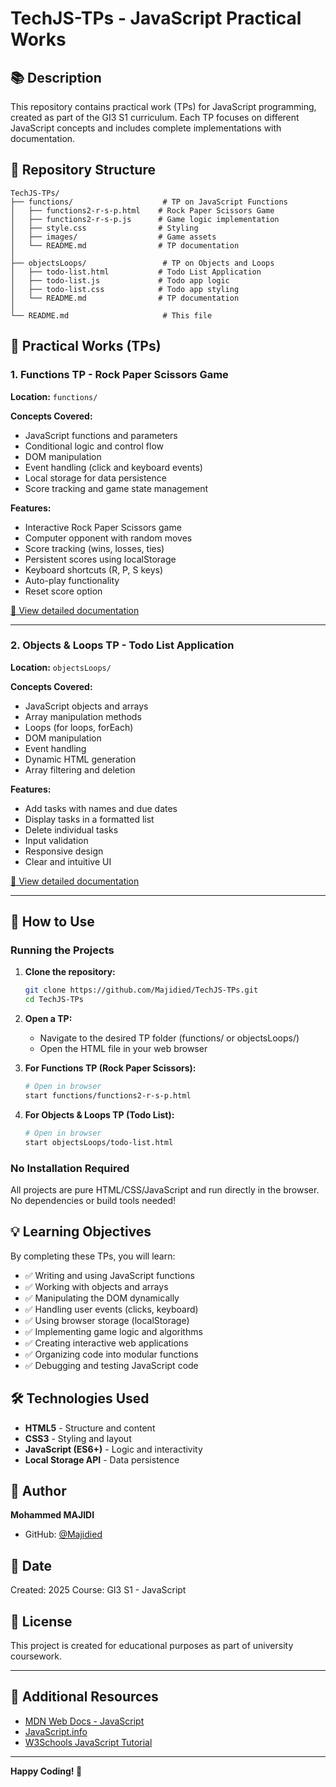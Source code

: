 # TechJS-TPs - JavaScript Practical Works

## 📚 Description

This repository contains practical work (TPs) for JavaScript programming, created as part of the GI3 S1 curriculum. Each TP focuses on different JavaScript concepts and includes complete implementations with documentation.

## 📂 Repository Structure

```
TechJS-TPs/
├── functions/                    # TP on JavaScript Functions
│   ├── functions2-r-s-p.html    # Rock Paper Scissors Game
│   ├── functions2-r-s-p.js      # Game logic implementation
│   ├── style.css                # Styling
│   ├── images/                  # Game assets
│   └── README.md                # TP documentation
│
├── objectsLoops/                 # TP on Objects and Loops
│   ├── todo-list.html           # Todo List Application
│   ├── todo-list.js             # Todo app logic
│   ├── todo-list.css            # Todo app styling
│   └── README.md                # TP documentation
│
└── README.md                     # This file
```

## 🎯 Practical Works (TPs)

### 1. Functions TP - Rock Paper Scissors Game

**Location:** `functions/`

**Concepts Covered:**

- JavaScript functions and parameters
- Conditional logic and control flow
- DOM manipulation
- Event handling (click and keyboard events)
- Local storage for data persistence
- Score tracking and game state management

**Features:**

- Interactive Rock Paper Scissors game
- Computer opponent with random moves
- Score tracking (wins, losses, ties)
- Persistent scores using localStorage
- Keyboard shortcuts (R, P, S keys)
- Auto-play functionality
- Reset score option

[📖 View detailed documentation](./functions/README.md)

---

### 2. Objects & Loops TP - Todo List Application

**Location:** `objectsLoops/`

**Concepts Covered:**

- JavaScript objects and arrays
- Array manipulation methods
- Loops (for loops, forEach)
- DOM manipulation
- Event handling
- Dynamic HTML generation
- Array filtering and deletion

**Features:**

- Add tasks with names and due dates
- Display tasks in a formatted list
- Delete individual tasks
- Input validation
- Responsive design
- Clear and intuitive UI

[📖 View detailed documentation](./objectsLoops/README.md)

---

## 🚀 How to Use

### Running the Projects

1. **Clone the repository:**

   ```bash
   git clone https://github.com/Majidied/TechJS-TPs.git
   cd TechJS-TPs
   ```

2. **Open a TP:**
   - Navigate to the desired TP folder (functions/ or objectsLoops/)
   - Open the HTML file in your web browser

3. **For Functions TP (Rock Paper Scissors):**

   ```bash
   # Open in browser
   start functions/functions2-r-s-p.html
   ```

4. **For Objects & Loops TP (Todo List):**

   ```bash
   # Open in browser
   start objectsLoops/todo-list.html
   ```

### No Installation Required

All projects are pure HTML/CSS/JavaScript and run directly in the browser. No dependencies or build tools needed!

## 💡 Learning Objectives

By completing these TPs, you will learn:

- ✅ Writing and using JavaScript functions
- ✅ Working with objects and arrays
- ✅ Manipulating the DOM dynamically
- ✅ Handling user events (clicks, keyboard)
- ✅ Using browser storage (localStorage)
- ✅ Implementing game logic and algorithms
- ✅ Creating interactive web applications
- ✅ Organizing code into modular functions
- ✅ Debugging and testing JavaScript code

## 🛠️ Technologies Used

- **HTML5** - Structure and content
- **CSS3** - Styling and layout
- **JavaScript (ES6+)** - Logic and interactivity
- **Local Storage API** - Data persistence

## 📝 Author

**Mohammed MAJIDI**

- GitHub: [@Majidied](https://github.com/Majidied)

## 📅 Date

Created: 2025
Course: GI3 S1 - JavaScript

## 📄 License

This project is created for educational purposes as part of university coursework.

---

## 📖 Additional Resources

- [MDN Web Docs - JavaScript](https://developer.mozilla.org/en-US/docs/Web/JavaScript)
- [JavaScript.info](https://javascript.info/)
- [W3Schools JavaScript Tutorial](https://www.w3schools.com/js/)

---

**Happy Coding! 🚀**
